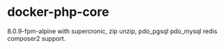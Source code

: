 # docker-php-core

8.0.9-fpm-alpine with supercronic, zip unzip, pdo_pgsql pdo_mysql redis composer2 support.

